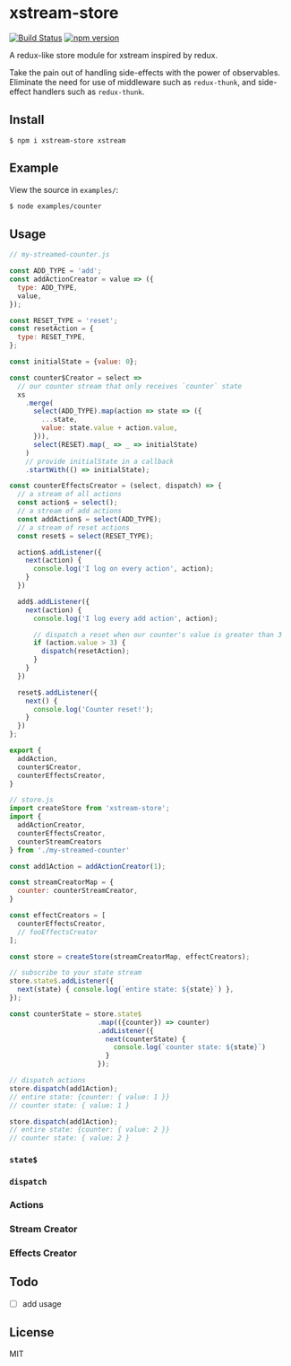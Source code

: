# xstream-store

[![Build Status](https://travis-ci.org/fixate/xstream-store.svg?branch=master)](https://travis-ci.org/fixate/xstream-store)
[![npm version](https://badge.fury.io/js/xstream-store.svg)](https://badge.fury.io/js/xstream-store)


A redux-like store module for xstream inspired by redux.

Take the pain out of handling side-effects with the power of observables. Eliminate
the need for use of middleware such as `redux-thunk`, and side-effect handlers such
as `redux-thunk`.

## Install

```
$ npm i xstream-store xstream
```

## Example

View the source in `examples/`:

```bash
$ node examples/counter
```

## Usage

```javascript
// my-streamed-counter.js

const ADD_TYPE = 'add';
const addActionCreator = value => ({
  type: ADD_TYPE,
  value,
});

const RESET_TYPE = 'reset';
const resetAction = {
  type: RESET_TYPE,
};

const initialState = {value: 0};

const counter$Creator = select =>
  // our counter stream that only receives `counter` state
  xs
    .merge(
      select(ADD_TYPE).map(action => state => ({
        ...state,
        value: state.value + action.value,
      })),
      select(RESET).map(_ => _ => initialState)
    )
    // provide initialState in a callback
    .startWith(() => initialState);

const counterEffectsCreator = (select, dispatch) => {
  // a stream of all actions
  const action$ = select();
  // a stream of add actions
  const addAction$ = select(ADD_TYPE);
  // a stream of reset actions
  const reset$ = select(RESET_TYPE);

  action$.addListener({
    next(action) {
      console.log('I log on every action', action);
    }
  })

  add$.addListener({
    next(action) {
      console.log('I log every add action', action);

      // dispatch a reset when our counter's value is greater than 3
      if (action.value > 3) {
        dispatch(resetAction);
      }
    }
  })

  reset$.addListener({
    next() {
      console.log('Counter reset!');
    }
  })
};

export {
  addAction,
  counter$Creator,
  counterEffectsCreator,
}
```

```javascript
// store.js
import createStore from 'xstream-store';
import {
  addActionCreator,
  counterEffectsCreator,
  counterStreamCreators
} from './my-streamed-counter'

const add1Action = addActionCreator(1);

const streamCreatorMap = {
  counter: counterStreamCreator,
}

const effectCreators = [
  counterEffectsCreator,
  // fooEffectsCreator
];

const store = createStore(streamCreatorMap, effectCreators);

// subscribe to your state stream
store.state$.addListener({
  next(state) { console.log(`entire state: ${state}`) },
});

const counterState = store.state$
                      .map(({counter}) => counter)
                      .addListener({
                        next(counterState) {
                          console.log(`counter state: ${state}`)
                        }
                      });

// dispatch actions
store.dispatch(add1Action);
// entire state: {counter: { value: 1 }}
// counter state: { value: 1 }

store.dispatch(add1Action);
// entire state: {counter: { value: 2 }}
// counter state: { value: 2 }
```

### `state$`

### `dispatch`

### Actions

### Stream Creator

### Effects Creator

###

## Todo

- [ ] add usage

## License

MIT
